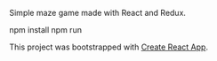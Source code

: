 Simple maze game made with React and Redux.

npm install
npm run

This project was bootstrapped with [Create React App](https://github.com/facebookincubator/create-react-app).
